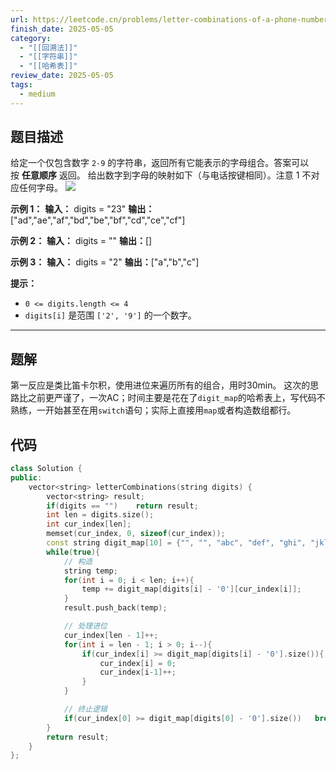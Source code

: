 ```yaml
---
url: https://leetcode.cn/problems/letter-combinations-of-a-phone-number/description
finish_date: 2025-05-05
category:
  - "[[回溯法]]"
  - "[[字符串]]"
  - "[[哈希表]]"
review_date: 2025-05-05
tags:
  - medium
---
```

## 题目描述

给定一个仅包含数字 `2-9` 的字符串，返回所有它能表示的字母组合。答案可以按 **任意顺序** 返回。
给出数字到字母的映射如下（与电话按键相同）。注意 1 不对应任何字母。
![](https://assets.leetcode-cn.com/aliyun-lc-upload/uploads/2021/11/09/200px-telephone-keypad2svg.png)

**示例 1：**
**输入：** digits = "23"
**输出：**["ad","ae","af","bd","be","bf","cd","ce","cf"]

**示例 2：**
**输入：** digits = ""
**输出：**[]

**示例 3：**
**输入：** digits = "2"
**输出：**["a","b","c"]

**提示：**
- `0 <= digits.length <= 4`
- `digits[i]` 是范围 `['2', '9']` 的一个数字。

---
## 题解

第一反应是类比笛卡尔积，使用进位来遍历所有的组合，用时30min。
这次的思路比之前更严谨了，一次AC；时间主要是花在了`digit_map`的哈希表上，写代码不熟练，一开始甚至在用`switch`语句；实际上直接用`map`或者构造数组都行。

## 代码

```cpp
class Solution {
public:
    vector<string> letterCombinations(string digits) {
        vector<string> result;
        if(digits == "")    return result;
        int len = digits.size();
        int cur_index[len];
        memset(cur_index, 0, sizeof(cur_index));
        const string digit_map[10] = {"", "", "abc", "def", "ghi", "jkl", "mno", "pqrs", "tuv", "wxyz"};
        while(true){
            // 构造
            string temp;
            for(int i = 0; i < len; i++){
                temp += digit_map[digits[i] - '0'][cur_index[i]];
            }
            result.push_back(temp);

            // 处理进位
            cur_index[len - 1]++;
            for(int i = len - 1; i > 0; i--){
                if(cur_index[i] >= digit_map[digits[i] - '0'].size()){
                    cur_index[i] = 0;
                    cur_index[i-1]++;
                }
            }

            // 终止逻辑
            if(cur_index[0] >= digit_map[digits[0] - '0'].size())   break;
        }
        return result;
    }
};
```